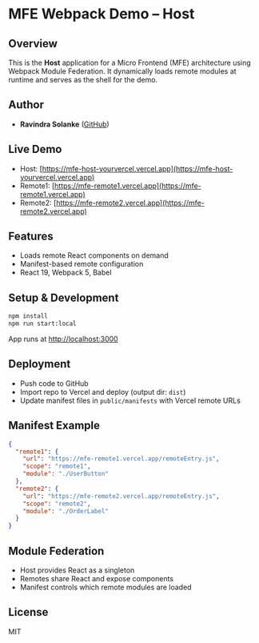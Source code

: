 # MFE Webpack Demo – Host

## Overview

This is the **Host** application for a Micro Frontend (MFE) architecture using Webpack Module Federation. It dynamically loads remote modules at runtime and serves as the shell for the demo.

## Author

- **Ravindra Solanke** ([GitHub](https://github.com/ravisolanke1407))

## Live Demo

- Host: [https://mfe-host-yourvercel.vercel.app](https://mfe-host-yourvercel.vercel.app)
- Remote1: [https://mfe-remote1.vercel.app](https://mfe-remote1.vercel.app)
- Remote2: [https://mfe-remote2.vercel.app](https://mfe-remote2.vercel.app)

## Features

- Loads remote React components on demand
- Manifest-based remote configuration
- React 19, Webpack 5, Babel

## Setup & Development

```sh
npm install
npm run start:local
```

App runs at [http://localhost:3000](http://localhost:3000)

## Deployment

- Push code to GitHub
- Import repo to Vercel and deploy (output dir: `dist`)
- Update manifest files in `public/manifests` with Vercel remote URLs

## Manifest Example

```json
{
  "remote1": {
    "url": "https://mfe-remote1.vercel.app/remoteEntry.js",
    "scope": "remote1",
    "module": "./UserButton"
  },
  "remote2": {
    "url": "https://mfe-remote2.vercel.app/remoteEntry.js",
    "scope": "remote2",
    "module": "./OrderLabel"
  }
}
```

## Module Federation

- Host provides React as a singleton
- Remotes share React and expose components
- Manifest controls which remote modules are loaded

## License

MIT
